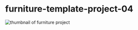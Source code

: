 # furniture-template-project-04

![thumbnail of furniture project](https://user-images.githubusercontent.com/100428639/170245256-1e5165d3-744a-45d1-8468-6ffda0dbb265.png)
